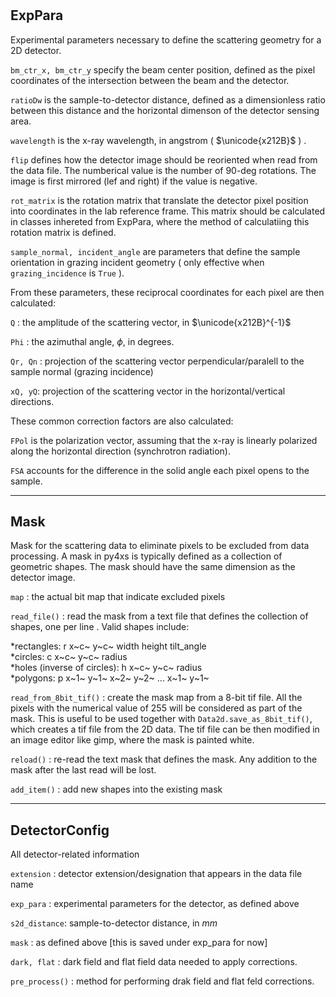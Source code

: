 #

## ExpPara

  Experimental parameters necessary to define the scattering geometry for 
  a 2D detector. 

  ``bm_ctr_x, bm_ctr_y``  specify the beam center position, defined as the pixel coordinates 
  of the intersection between the beam and the detector.

  ``ratioDw`` is the sample-to-detector distance, defined as a dimensionless ratio between 
  this distance and the horizontal dimenson of the detector sensing area.

  ``wavelength`` is the x-ray wavelength, in angstrom ( $\unicode{x212B}$ ) .

  ``flip`` defines how the detector image should be reoriented when read from the data file.
  The numberical value is the number of 90-deg rotations. The image is first mirrored 
  (lef and right) if the value is negative. 

  ``rot_matrix`` is the rotation matrix that translate the detector pixel position into 
  coordinates in the lab reference frame. This matrix should be calculated in classes 
  inhereted from ExpPara, where the method of calculatiing this rotation matrix is defined.

  ``sample_normal, incident_angle`` are parameters that define the sample orientation in grazing 
  incident geometry ( only effective when ``grazing_incidence`` is `True` ). 

  From these parameters, these reciprocal coordinates for each pixel are then calculated:

  ``Q`` : the amplitude of the scattering vector, in $\unicode{x212B}^{-1}$

  ``Phi`` : the azimuthal angle, $\phi$, in degrees.

  ``Qr, Qn`` : projection of the scattering vector perpendicular/paralell to the sample
  normal (grazing incidence)

  ``xQ, yQ``: projection of the scattering vector in the horizontal/vertical directions.

  These common correction factors are also calculated:

  ``FPol`` is the polarization vector, assuming that the x-ray is linearly polarized along
  the horizontal direction (synchrotron radiation).

  ``FSA``  accounts for the difference in the solid angle each pixel opens to the sample.

---------------

## Mask
  Mask for the scattering data to eliminate pixels to be excluded from data 
  processing. A mask in py4xs is typically defined as a collection of geometric
  shapes. The mask should have the same dimension as the detector image.

  ``map`` : the actual bit map that indicate excluded pixels

  ``read_file()`` : read the mask from a text file that defines the collection
  of shapes, one per line . Valid shapes include:
  
  *rectangles: r x~c~ y~c~ width height tilt_angle  
  *circles:  c x~c~ y~c~ radius                   
  *holes (inverse of circles):   h x~c~ y~c~ radius                   
  *polygons: p x~1~ y~1~ x~2~ y~2~ ... x~1~ y~1~   

  ``read_from_8bit_tif()`` : create the mask map from a 8-bit tif file. All the pixels 
  with the numerical value of 255 will be considered as part of the mask. This is useful 
  to be used together with ``Data2d.save_as_8bit_tif()``, which creates a tif file from 
  the 2D data. The tif file can be then modified in an image editor like gimp, where 
  the mask is painted white.  

  ``reload()`` : re-read the text mask that defines the mask. Any addition to the 
  mask after the last read will be lost.

  ``add_item()`` : add new shapes into the existing mask

---------------

## DetectorConfig
  All detector-related information

  ``extension`` : detector extension/designation that appears in the data file name

  ``exp_para`` : experimental parameters for the detector, as defined above

  ``s2d_distance``: sample-to-detector distance, in $mm$ 

  ``mask`` : as defined above [this is saved under exp_para for now]

  ``dark, flat`` : dark field and flat field data needed to apply corrections.

  ``pre_process()`` : method for performing drak field and flat feld corrections.  

